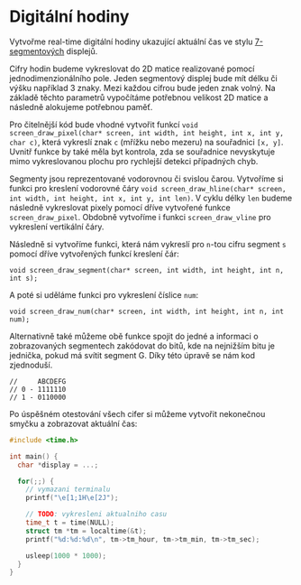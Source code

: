 # Digitální hodiny

<upr-segment />

Vytvořme real-time digitální hodiny ukazující aktuální čas ve stylu [7-segmentových](https://en.wikipedia.org/wiki/Seven-segment_display) displejů.

Cifry hodin budeme vykreslovat do 2D matice realizované pomocí jednodimenzionálního pole.
Jeden segmentový displej bude mít délku či výšku například 3 znaky.
Mezi každou cifrou bude jeden znak volný.
Na základě těchto parametrů vypočítáme potřebnou velikost 2D matice a následně alokujeme potřebnou paměť.

Pro čitelnější kód bude vhodné vytvořit funkcí `void screen_draw_pixel(char* screen, int width, int height, int x, int y, char c)`, která vykreslí znak `c` (mřížku nebo mezeru) na souřadnici `[x, y]`.
Uvnitř funkce by také měla byt kontrola, zda se souřadnice nevyskytuje mimo vykreslovanou plochu pro rychlejší detekci případných chyb.

Segmenty jsou reprezentované vodorovnou či svislou čarou.
Vytvoříme si funkci pro kreslení vodorovné čáry `void screen_draw_hline(char* screen, int width, int height, int x, int y, int len)`.
V cyklu délky `len` budeme následně vykreslovat pixely pomocí dříve vytvořené funkce `screen_draw_pixel`.
Obdobně vytvoříme i funkci `screen_draw_vline` pro vykreslení vertikální čáry.

Následně si vytvoříme funkci, která nám vykreslí pro `n`-tou cifru segment `s` pomocí dříve vytvořených funkcí kreslení čár:
```
void screen_draw_segment(char* screen, int width, int height, int n, int s);
```
A poté si uděláme funkci pro vykreslení číslice `num`:
```
void screen_draw_num(char* screen, int width, int height, int n, int num);
```
Alternativně také můžeme obě funkce spojit do jedné a informaci o zobrazovaných segmentech zakódovat do bitů, kde na nejnižším bitu je jednička, pokud má svítit segment G.
Díky této úpravě se nám kod zjednoduší.
```
//     ABCDEFG
// 0 - 1111110
// 1 - 0110000
```

Po úspěšném otestování všech cifer si můžeme vytvořit nekonečnou smyčku a zobrazovat aktuální čas:

```c
#include <time.h>

int main() {
  char *display = ...;

  for(;;) {
    // vymazani terminalu
    printf("\e[1;1H\e[2J");

    // TODO: vykresleni aktualniho casu
    time_t t = time(NULL);
    struct tm *tm = localtime(&t);
    printf("%d:%d:%d\n", tm->tm_hour, tm->tm_min, tm->tm_sec);

    usleep(1000 * 1000);
  }
}
```
